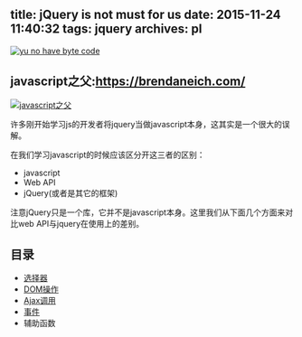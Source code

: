title: jQuery is not must for us
date: 2015-11-24 11:40:32
tags: jquery
archives: pl
---
<p class="text-center"><a href="https://brendaneich.com/2015/06/from-asm-js-to-webassembly/"><img src="/img/compents/jquery/yunhbc.png" alt="yu no have byte code"></a></p>

## javascript之父:https://brendaneich.com/

<p class="text-center"><a href="https://en.wikipedia.org/wiki/Brendan_Eich"><img src="/img/compents/jquery/Brendan.jpg" alt="javascript之父"></a></p>

许多刚开始学习js的开发者将jquery当做javascript本身，这其实是一个很大的误解。

在我们学习javascript的时候应该区分开这三者的区别：

* javascript
* Web API
* jQuery(或者是其它的框架)


注意jQuery只是一个库，它并不是javascript本身。这里我们从下面几个方面来对比web API与jquery在使用上的差别。

## 目录

* [选择器](/2015/11/28/jquery-is-not-must/DOM-selector/)
* [DOM操作](/2015/11/24/jquery-is-not-must/DOM-manipulation/)
* [Ajax调用](/2015/11/24/jquery-is-not-must/ajax-request/)
* [事件](/2015/11/25/jquery-is-not-must/DOM-Event/)
* 辅助函数